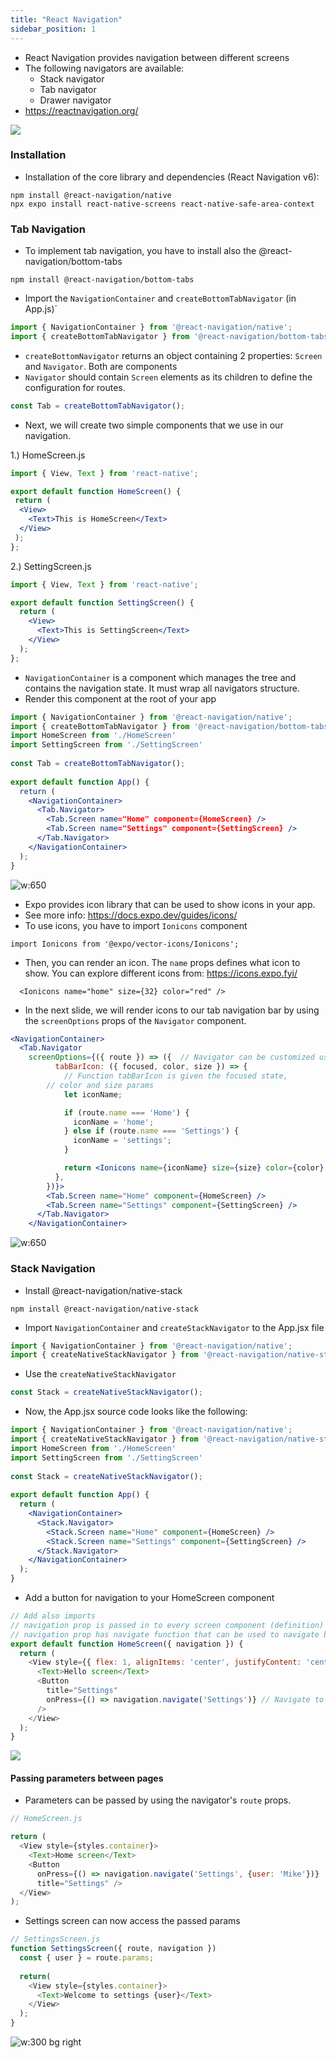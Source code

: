 ```yaml
---
title: "React Navigation"
sidebar_position: 1
---
```

- React Navigation provides navigation between different screens
- The following navigators are available:
  - Stack navigator
  - Tab navigator
  - Drawer navigator
- https://reactnavigation.org/ 

![](img/navigators.png)

### Installation
- Installation of the core library and dependencies (React Navigation v6):
```
npm install @react-navigation/native
npx expo install react-native-screens react-native-safe-area-context
```
### Tab Navigation
- To implement tab navigation, you have to install also the @react-navigation/bottom-tabs
```
npm install @react-navigation/bottom-tabs
```
- Import the `NavigationContainer` and `createBottomTabNavigator` (in App.js)´

```js
import { NavigationContainer } from '@react-navigation/native';
import { createBottomTabNavigator } from '@react-navigation/bottom-tabs';
```
- `createBottomNavigator` returns an object containing 2 properties: `Screen` and `Navigator`. Both are components
- `Navigator` should contain `Screen` elements as its children to define the configuration for routes. 
```js
const Tab = createBottomTabNavigator();
```
- Next, we will create two simple components that we use in our navigation.

1.)  HomeScreen.js
```jsx
import { View, Text } from 'react-native';

export default function HomeScreen() {
 return (
  <View>
    <Text>This is HomeScreen</Text>
  </View>
 );
};
```
2.) SettingScreen.js

```jsx
import { View, Text } from 'react-native';

export default function SettingScreen() {
  return (
    <View>
      <Text>This is SettingScreen</Text>
    </View>
  );
};
```
- `NavigationContainer` is a component which manages the tree and contains the navigation state. It must wrap all navigators structure. 
- Render this component at the root of your app

```jsx
import { NavigationContainer } from '@react-navigation/native';
import { createBottomTabNavigator } from '@react-navigation/bottom-tabs';
import HomeScreen from './HomeScreen'
import SettingScreen from './SettingScreen'
  
const Tab = createBottomTabNavigator();
  
export default function App() {
  return (
    <NavigationContainer>
      <Tab.Navigator>
        <Tab.Screen name="Home" component={HomeScreen} />
        <Tab.Screen name="Settings" component={SettingScreen} />
      </Tab.Navigator>
    </NavigationContainer>
  );
}
```

![w:650](img/tab_navigator.png)

- Expo provides icon library that can be used to show icons in your app.
- See more info: https://docs.expo.dev/guides/icons/
- To use icons, you have to import `Ionicons` component
```
import Ionicons from '@expo/vector-icons/Ionicons';
```
- Then, you can render an icon. The `name` props defines what icon to show. You can explore different icons from: https://icons.expo.fyi/
```
  <Ionicons name="home" size={32} color="red" />
```
- In the next slide, we will render icons to our tab navigation bar by using the `screenOptions` props of the `Navigator` component.

```jsx
<NavigationContainer>
  <Tab.Navigator
    screenOptions={({ route }) => ({  // Navigator can be customized using screenOptions
          tabBarIcon: ({ focused, color, size }) => { 
            // Function tabBarIcon is given the focused state,
	    // color and size params
            let iconName;

            if (route.name === 'Home') {
              iconName = 'home';
            } else if (route.name === 'Settings') {
              iconName = 'settings';
            }

            return <Ionicons name={iconName} size={size} color={color} />;   //it returns an icon component
          },
        })}>
        <Tab.Screen name="Home" component={HomeScreen} />
        <Tab.Screen name="Settings" component={SettingScreen} />
      </Tab.Navigator>
    </NavigationContainer>

```
![w:650](img/tab_navigator2.png)

### Stack Navigation

- Install @react-navigation/native-stack
```
npm install @react-navigation/native-stack
```
- Import `NavigationContainer` and `createStackNavigator` to the App.jsx file
```js	
import { NavigationContainer } from '@react-navigation/native';
import { createNativeStackNavigator } from '@react-navigation/native-stack';
```
- Use the `createNativeStackNavigator`

```js
const Stack = createNativeStackNavigator();
```
- Now, the App.jsx source code looks like the following:
```jsx
import { NavigationContainer } from '@react-navigation/native';
import { createNativeStackNavigator } from '@react-navigation/native-stack';
import HomeScreen from './HomeScreen'
import SettingScreen from './SettingScreen'
  
const Stack = createNativeStackNavigator();
  
export default function App() {
  return (
    <NavigationContainer>
      <Stack.Navigator>
        <Stack.Screen name="Home" component={HomeScreen} />
        <Stack.Screen name="Settings" component={SettingScreen} />
      </Stack.Navigator>
    </NavigationContainer>
  );
}
```
- Add a button for navigation to your HomeScreen component 
```js
// Add also imports
// navigation prop is passed in to every screen component (definition) in stack navigator
// navigation prop has navigate function that can be used to navigate between screens
export default function HomeScreen({ navigation }) {
  return (
    <View style={{ flex: 1, alignItems: 'center', justifyContent: 'center' }}>
      <Text>Hello screen</Text>
      <Button
        title="Settings"
        onPress={() => navigation.navigate('Settings')} // Navigate to Settings screen
      />
    </View>
  );
}
```
![](img/stack_navigator.png)

#### Passing parameters between pages
- Parameters can be passed by using the navigator's `route` props.

```js
// HomeScreen.js

return (
  <View style={styles.container}>
    <Text>Home screen</Text>
    <Button 
      onPress={() => navigation.navigate('Settings', {user: 'Mike'})}
      title="Settings" />
  </View>
);

```
- Settings screen can now access the passed params

```js
// SettingsScreen.js
function SettingsScreen({ route, navigation }) 
  const { user } = route.params;
  
  return(
    <View style={styles.container}>
      <Text>Welcome to settings {user}</Text>
    </View>
  );
}
```
![w:300 bg right](img/stack_navigator2.png)
